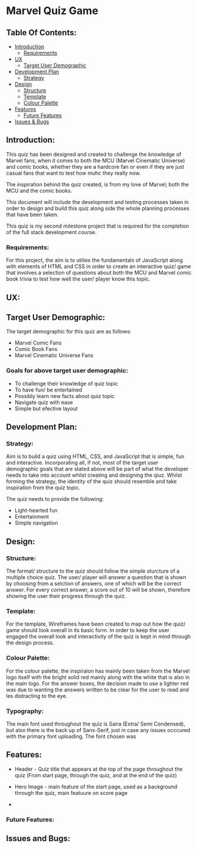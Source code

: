 # Marvel Quiz Game 

## Table Of Contents:
* [Introduction](#Introduction)
    - [Requirements](#Requirements)
* [UX](#UX)
    - [Target User Demographic](#Target-User-Demographic)
* [Development Plan](#Development-Plan)
    - [Strategy](#Strategy)
* [Design](#Design)
    - [Structure](#Structure)
    - [Template](#Template)
    - [Colour Palette](#Colour-Palette)
* [Features](#Features)
    - [Future Features](#future-features)
* [Issues & Bugs](#issues-and-bugs)



## Introduction:
This quiz has been designed and created to challenge the knowledge of Marvel fans, when it comes to both the MCU (Marvel Cinematic Universe) and comic books, whether they are a hardcore fan or even if they are just casual fans that want to test how muhc they really now.

The inspiration behind the quiz created, is from my love of Marvel; both the MCU and the comic books.

This document will include the development and testing processes taken in order to design and build this quiz along side the whole planning processes that have been taken.

This quiz is my second milestone project that is required for the completion of the full stack development course.

### Requirements:

For this project, the aim is to utilies the fundamentals of JavaScript along with elements of HTML and CSS in order to create an interactive quiz/ game that involves a selection of questions about both the MCU and Marvel comic book trivia to test how well the user/ player know this topic.


## UX:


## Target User Demographic:
The target demographic for this quiz are as follows:

* Marvel Comic Fans
* Comic Book Fans 
* Marvel Cinematic Universe Fans

### Goals for above target user demographic:
- To challenge their knowledge of quiz topic 
- To have fun/ be entertained
- Possibly learn new facts about quiz topic
- Navigate quiz with ease
- Simple but efective layout 


## Development Plan:

### Strategy:
Aim is to build a quiz using HTML, CSS, and JavaScript that is simple, fun and interactive. Incorporating all, if not, most of the target user demographic goals that are stated above will be part of what the developer needs to take into account whilst creating and designing the qiuz. Whilst forming the strategy, the identity of the quiz should resemble and take inspiration from the quiz topic.

The quiz needs to provide the following:
- Light-hearted fun
- Entertainment
- Simple navigation


## Design:

### Structure:
The format/ structure to the quiz should follow the simple sturcture of a multiple choice quiz. The user/ player will answer a question that is shown by choosing from a selction of answers, one of which will be the correct answer. For every correct answer, a score out of 10 will be shown, therefore showing the user their progress through the quiz.

### Template:
For the template, Wireframes have been created to map out how the quiz/ game should look overall in its basic form. In order to keep the user engaged the overall look and interactivity of the quiz is kept in mind through the design process.

### Colour Palette:
For the colour palette, the inspiraion has mainly been taken from the Marvel logo itself with the bright solid red mainly along with the white that is also in the main logo. For the answer boxes, the decision made to use a lighter red was due to wanting the answers written to be clear for the user to read and les distracting to the eye.

### Typography:
The main font used throughout the quiz is Saira (Extra/ Semi Condensed), but also there is the back up of Sans-Serif, just in case any issues occcured with the primary font uploading. The font chosen was 


## Features:

* Header - Quiz title that appears at the top of the page throughout the quiz (From start page, through the quiz, and at the end of the quiz)

* Hero Image - main feature of the start page, used as a background through the quiz, main featuure on score page

* 

### Future Features:


## Issues and Bugs:
